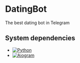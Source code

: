 # DatingBot
The best dating bot in Telegram

## System dependencies
- [![Python](https://img.shields.io/badge/Python-3.9%2B-blue)](https://www.python.org/downloads/)
- [![Aiogram](https://img.shields.io/badge/aiogram-2.14-blue)](https://pypi.org/project/aiogram/)
